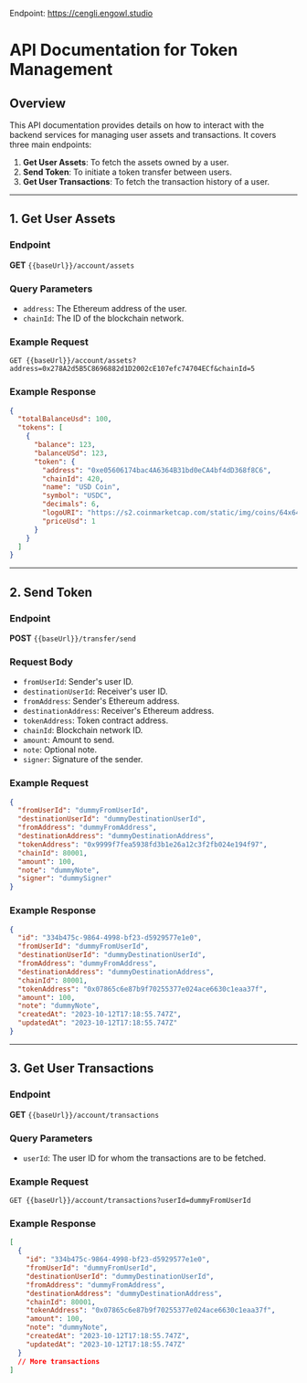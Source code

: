 Endpoint: https://cengli.engowl.studio

# API Documentation for Token Management

## Overview

This API documentation provides details on how to interact with the backend services for managing user assets and transactions. It covers three main endpoints:

1. **Get User Assets**: To fetch the assets owned by a user.
2. **Send Token**: To initiate a token transfer between users.
3. **Get User Transactions**: To fetch the transaction history of a user.

---

## 1. Get User Assets

### Endpoint

**GET** `{{baseUrl}}/account/assets`

### Query Parameters

- `address`: The Ethereum address of the user.
- `chainId`: The ID of the blockchain network.

### Example Request

```http
GET {{baseUrl}}/account/assets?address=0x278A2d5B5C8696882d1D2002cE107efc74704ECf&chainId=5
```

### Example Response

```json
{
  "totalBalanceUsd": 100,
  "tokens": [
    {
      "balance": 123,
      "balanceUSd": 123,
      "token": {
        "address": "0xe05606174bac4A6364B31bd0eCA4bf4dD368f8C6",
        "chainId": 420,
        "name": "USD Coin",
        "symbol": "USDC",
        "decimals": 6,
        "logoURI": "https://s2.coinmarketcap.com/static/img/coins/64x64/3408.png",
        "priceUsd": 1
      }
    }
  ]
}
```

---

## 2. Send Token

### Endpoint

**POST** `{{baseUrl}}/transfer/send`

### Request Body

- `fromUserId`: Sender's user ID.
- `destinationUserId`: Receiver's user ID.
- `fromAddress`: Sender's Ethereum address.
- `destinationAddress`: Receiver's Ethereum address.
- `tokenAddress`: Token contract address.
- `chainId`: Blockchain network ID.
- `amount`: Amount to send.
- `note`: Optional note.
- `signer`: Signature of the sender.

### Example Request

```json
{
  "fromUserId": "dummyFromUserId",
  "destinationUserId": "dummyDestinationUserId",
  "fromAddress": "dummyFromAddress",
  "destinationAddress": "dummyDestinationAddress",
  "tokenAddress": "0x9999f7fea5938fd3b1e26a12c3f2fb024e194f97",
  "chainId": 80001,
  "amount": 100,
  "note": "dummyNote",
  "signer": "dummySigner"
}
```

### Example Response

```json
{
  "id": "334b475c-9864-4998-bf23-d5929577e1e0",
  "fromUserId": "dummyFromUserId",
  "destinationUserId": "dummyDestinationUserId",
  "fromAddress": "dummyFromAddress",
  "destinationAddress": "dummyDestinationAddress",
  "chainId": 80001,
  "tokenAddress": "0x07865c6e87b9f70255377e024ace6630c1eaa37f",
  "amount": 100,
  "note": "dummyNote",
  "createdAt": "2023-10-12T17:18:55.747Z",
  "updatedAt": "2023-10-12T17:18:55.747Z"
}
```

---

## 3. Get User Transactions

### Endpoint

**GET** `{{baseUrl}}/account/transactions`

### Query Parameters

- `userId`: The user ID for whom the transactions are to be fetched.

### Example Request

```http
GET {{baseUrl}}/account/transactions?userId=dummyFromUserId
```

### Example Response

```json
[
  {
    "id": "334b475c-9864-4998-bf23-d5929577e1e0",
    "fromUserId": "dummyFromUserId",
    "destinationUserId": "dummyDestinationUserId",
    "fromAddress": "dummyFromAddress",
    "destinationAddress": "dummyDestinationAddress",
    "chainId": 80001,
    "tokenAddress": "0x07865c6e87b9f70255377e024ace6630c1eaa37f",
    "amount": 100,
    "note": "dummyNote",
    "createdAt": "2023-10-12T17:18:55.747Z",
    "updatedAt": "2023-10-12T17:18:55.747Z"
  }
  // More transactions
]
```